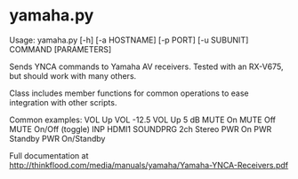 yamaha.py
=========

Usage:
    yamaha.py [-h] [-a HOSTNAME] [-p PORT] [-u SUBUNIT] COMMAND [PARAMETERS]

Sends YNCA commands to Yamaha AV receivers.  Tested with an RX-V675, but should work with many others.

Class includes member functions for common operations to ease integration with other scripts.

Common examples:
    VOL Up
    VOL -12.5
    VOL Up 5 dB
    MUTE On
    MUTE Off
    MUTE On/Off          (toggle)
    INP HDMI1
    SOUNDPRG 2ch Stereo
    PWR On
    PWR Standby
    PWR On/Standby

Full documentation at http://thinkflood.com/media/manuals/yamaha/Yamaha-YNCA-Receivers.pdf

